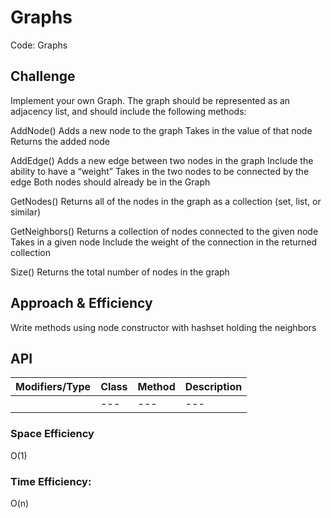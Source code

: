 # Graphs

Code: Graphs
## Challenge
Implement your own Graph. The graph should be represented as an adjacency list, and should include the following methods:

AddNode()
Adds a new node to the graph
Takes in the value of that node
Returns the added node

AddEdge()
Adds a new edge between two nodes in the graph
Include the ability to have a “weight”
Takes in the two nodes to be connected by the edge
Both nodes should already be in the Graph

GetNodes()
Returns all of the nodes in the graph as a collection (set, list, or similar)

GetNeighbors()
Returns a collection of nodes connected to the given node
Takes in a given node
Include the weight of the connection in the returned collection

Size()
Returns the total number of nodes in the graph

## Approach & Efficiency
Write methods using node constructor with hashset holding the neighbors




## API
Modifiers/Type     | Class       | Method    | Description |
|---                    | ---         | ---     |         --- |
|                    | ---         | ---     |         --- |


### Space Efficiency
O(1)

### Time Efficiency:
O(n)

